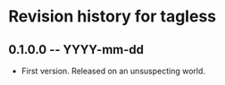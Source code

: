 # Revision history for tagless

## 0.1.0.0 -- YYYY-mm-dd

* First version. Released on an unsuspecting world.
